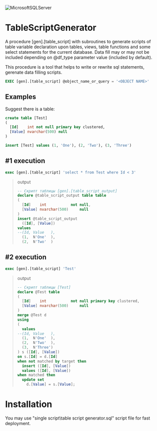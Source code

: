 ![MicrosoftSQLServer](https://img.shields.io/badge/Microsoft%20SQL%20Server-CC2927?style=for-the-badge&logo=microsoft%20sql%20server&logoColor=white)

# TableScriptGenerator

A procedure [gen].[table_script] with subroutines to generate scripts of table variable declaration upon tables, views, table functions and some select statements for the current database. Data fill may or may not be included depending on @df_type parameter value (included by default).

This procedure is a tool that helps to write or rewrite sql statements, gerenate data filling scripts.

```sql
EXEC [gen].[table_script] @object_name_or_query = '<OBJECT NAME>'
```

## Examples

Suggest there is a table:

```sql
create table [Test]
(
  [Id]    int not null primary key clustered,
  [Value] nvarchar(500) null
)

insert [Test] values (1, 'One'), (2, 'Two'), (3, 'Three')
```

## #1 execution
```sql
exec [gen].[table_script] 'select * from Test where Id < 3'
```
> output
> ```sql
> -- Скрипт таблицы [gen].[table_script_output]
> declare @table_script_output table table
> (
>   [Id]    int           not null,
>   [Value] nvarchar(500)     null
> )
> insert @table_script_output
>   ([Id], [Value])
> values
> --(Id, Value   ),
>   (1,  N'One'  ),
>   (2,  N'Two'  )
> ```

## #2 execution
```sql
exec [gen].[table_script] 'Test'
```
> output
> ```sql
> -- Скрипт таблицы [Test]
> declare @Test table
> (
>   [Id]    int           not null primary key clustered,
>   [Value] nvarchar(500)     null
> )
> merge @Test d
> using
> (
>   values
> --(Id, Value   ),
>   (1,  N'One'  ),
>   (2,  N'Two'  ),
>   (3,  N'Three')
> ) s ([Id], [Value])
> on s.[Id] = d.[Id]
> when not matched by target then
>   insert ([Id], [Value])
>   values ([Id], [Value])
> when matched then
>   update set
>     d.[Value] = s.[Value];
> ```

# Installation

You may use "single script\table script generator.sql" script file for fast deployment.
